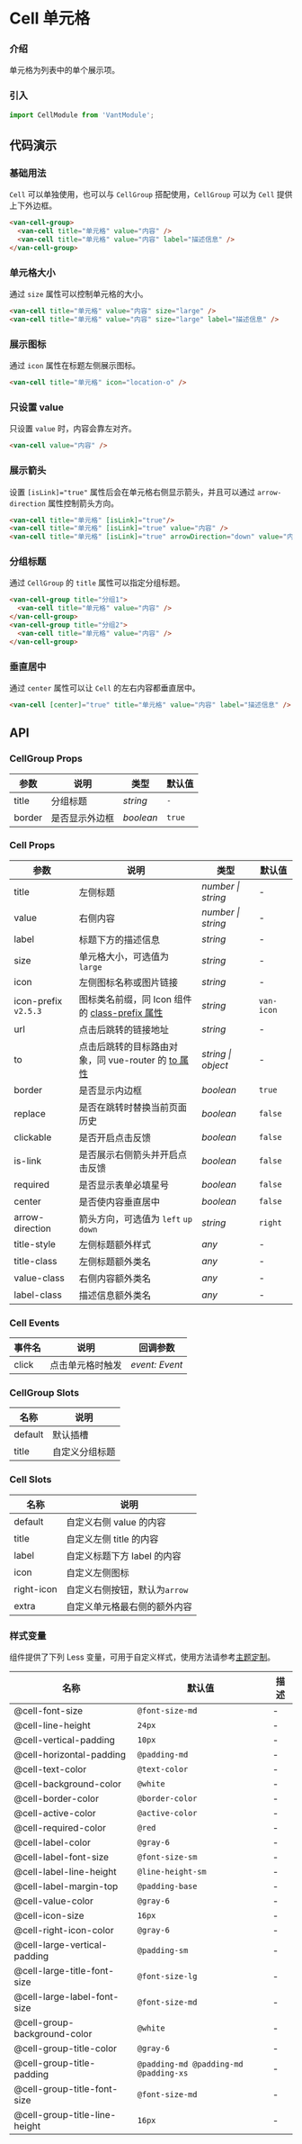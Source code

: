 # Cell 单元格

### 介绍

单元格为列表中的单个展示项。

### 引入

```js
import CellModule from 'VantModule';
```

## 代码演示

### 基础用法

`Cell` 可以单独使用，也可以与 `CellGroup` 搭配使用，`CellGroup` 可以为 `Cell` 提供上下外边框。

```html
<van-cell-group>
  <van-cell title="单元格" value="内容" />
  <van-cell title="单元格" value="内容" label="描述信息" />
</van-cell-group>
```

### 单元格大小

通过 `size` 属性可以控制单元格的大小。

```html
<van-cell title="单元格" value="内容" size="large" />
<van-cell title="单元格" value="内容" size="large" label="描述信息" />
```

### 展示图标

通过 `icon` 属性在标题左侧展示图标。

```html
<van-cell title="单元格" icon="location-o" />
```

### 只设置 value

只设置 `value` 时，内容会靠左对齐。

```html
<van-cell value="内容" />
```

### 展示箭头

设置 `[isLink]="true"` 属性后会在单元格右侧显示箭头，并且可以通过 `arrow-direction` 属性控制箭头方向。

```html
<van-cell title="单元格" [isLink]="true"/>
<van-cell title="单元格" [isLink]="true" value="内容" />
<van-cell title="单元格" [isLink]="true" arrowDirection="down" value="内容" />
```


### 分组标题

通过 `CellGroup` 的 `title` 属性可以指定分组标题。

```html
<van-cell-group title="分组1">
  <van-cell title="单元格" value="内容" />
</van-cell-group>
<van-cell-group title="分组2">
  <van-cell title="单元格" value="内容" />
</van-cell-group>
```




### 垂直居中

通过 `center` 属性可以让 `Cell` 的左右内容都垂直居中。

```html
<van-cell [center]="true" title="单元格" value="内容" label="描述信息" />
```

## API

### CellGroup Props

| 参数   | 说明           | 类型      | 默认值 |
| ------ | -------------- | --------- | ------ |
| title  | 分组标题       | _string_  | `-`    |
| border | 是否显示外边框 | _boolean_ | `true` |

### Cell Props

| 参数 | 说明 | 类型 | 默认值 |
| --- | --- | --- | --- |
| title | 左侧标题 | _number \| string_ | - |
| value | 右侧内容 | _number \| string_ | - |
| label | 标题下方的描述信息 | _string_ | - |
| size | 单元格大小，可选值为 `large` | _string_ | - |
| icon | 左侧图标名称或图片链接 | _string_ | - |
| icon-prefix `v2.5.3` | 图标类名前缀，同 Icon 组件的 [class-prefix 属性](#/zh-CN/icon#props) | _string_ | `van-icon` |
| url | 点击后跳转的链接地址 | _string_ | - |
| to | 点击后跳转的目标路由对象，同 vue-router 的 [to 属性](https://router.vuejs.org/zh/api/#to) | _string \| object_ | - |
| border | 是否显示内边框 | _boolean_ | `true` |
| replace | 是否在跳转时替换当前页面历史 | _boolean_ | `false` |
| clickable | 是否开启点击反馈 | _boolean_ | `false` |
| is-link | 是否展示右侧箭头并开启点击反馈 | _boolean_ | `false` |
| required | 是否显示表单必填星号 | _boolean_ | `false` |
| center | 是否使内容垂直居中 | _boolean_ | `false` |
| arrow-direction | 箭头方向，可选值为 `left` `up` `down` | _string_ | `right` |
| title-style | 左侧标题额外样式 | _any_ | - |
| title-class | 左侧标题额外类名 | _any_ | - |
| value-class | 右侧内容额外类名 | _any_ | - |
| label-class | 描述信息额外类名 | _any_ | - |

### Cell Events

| 事件名 | 说明             | 回调参数       |
| ------ | ---------------- | -------------- |
| click  | 点击单元格时触发 | _event: Event_ |

### CellGroup Slots

| 名称    | 说明           |
| ------- | -------------- |
| default | 默认插槽       |
| title   | 自定义分组标题 |

### Cell Slots

| 名称       | 说明                          |
| ---------- | ----------------------------- |
| default    | 自定义右侧 value 的内容       |
| title      | 自定义左侧 title 的内容       |
| label      | 自定义标题下方 label 的内容   |
| icon       | 自定义左侧图标                |
| right-icon | 自定义右侧按钮，默认为`arrow` |
| extra      | 自定义单元格最右侧的额外内容  |

### 样式变量

组件提供了下列 Less 变量，可用于自定义样式，使用方法请参考[主题定制](#/zh-CN/theme)。

| 名称                          | 默认值                                | 描述 |
| ----------------------------- | ------------------------------------- | ---- |
| @cell-font-size               | `@font-size-md`                       | -    |
| @cell-line-height             | `24px`                                | -    |
| @cell-vertical-padding        | `10px`                                | -    |
| @cell-horizontal-padding      | `@padding-md`                         | -    |
| @cell-text-color              | `@text-color`                         | -    |
| @cell-background-color        | `@white`                              | -    |
| @cell-border-color            | `@border-color`                       | -    |
| @cell-active-color            | `@active-color`                       | -    |
| @cell-required-color          | `@red`                                | -    |
| @cell-label-color             | `@gray-6`                             | -    |
| @cell-label-font-size         | `@font-size-sm`                       | -    |
| @cell-label-line-height       | `@line-height-sm`                     | -    |
| @cell-label-margin-top        | `@padding-base`                       | -    |
| @cell-value-color             | `@gray-6`                             | -    |
| @cell-icon-size               | `16px`                                | -    |
| @cell-right-icon-color        | `@gray-6`                             | -    |
| @cell-large-vertical-padding  | `@padding-sm`                         | -    |
| @cell-large-title-font-size   | `@font-size-lg`                       | -    |
| @cell-large-label-font-size   | `@font-size-md`                       | -    |
| @cell-group-background-color  | `@white`                              | -    |
| @cell-group-title-color       | `@gray-6`                             | -    |
| @cell-group-title-padding     | `@padding-md @padding-md @padding-xs` | -    |
| @cell-group-title-font-size   | `@font-size-md`                       | -    |
| @cell-group-title-line-height | `16px`                                | -    |
